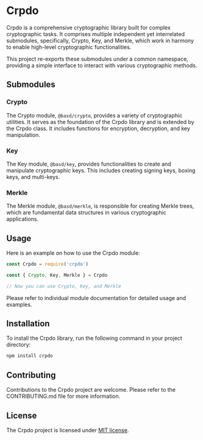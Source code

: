 # Crpdo

Crpdo is a comprehensive cryptographic library built for complex cryptographic tasks. It comprises multiple independent yet interrelated submodules, specifically, Crypto, Key, and Merkle, which work in harmony to enable high-level cryptographic functionalities.

This project re-exports these submodules under a common namespace, providing a simple interface to interact with various cryptographic methods.

## Submodules

### Crypto

The Crypto module, `@basd/crypto`, provides a variety of cryptographic utilities. It serves as the foundation of the Crpdo library and is extended by the Crpdo class. It includes functions for encryption, decryption, and key manipulation.

### Key

The Key module, `@basd/key`, provides functionalities to create and manipulate cryptographic keys. This includes creating signing keys, boxing keys, and multi-keys.

### Merkle

The Merkle module, `@basd/merkle`, is responsible for creating Merkle trees, which are fundamental data structures in various cryptographic applications. 

## Usage

Here is an example on how to use the Crpdo module:

```javascript
const Crpdo = require('crpdo')

const { Crypto, Key, Merkle } = Crpdo

// Now you can use Crypto, Key, and Merkle
```

Please refer to individual module documentation for detailed usage and examples.

## Installation

To install the Crpdo library, run the following command in your project directory:

```bash
npm install crpdo
```

## Contributing

Contributions to the Crpdo project are welcome. Please refer to the CONTRIBUTING.md file for more information.

## License

The Crpdo project is licensed under [MIT license](LICENSE).
